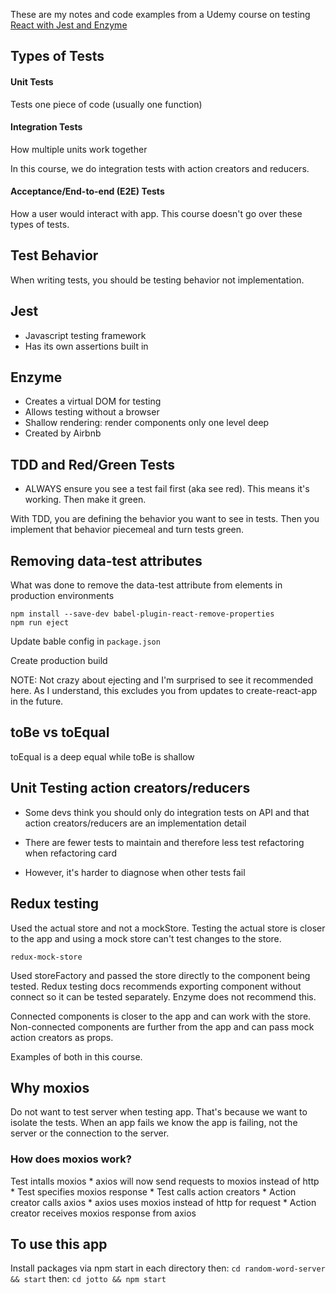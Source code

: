 These are my notes and code examples from a Udemy course on testing [React with Jest and Enzyme](https://www.udemy.com/course/react-testing-with-jest-and-enzyme/learn/lecture/10533054#content)

## Types of Tests
#### Unit Tests
Tests one piece of code (usually one function)

#### Integration Tests
How multiple units work together

In this course, we do integration tests with action creators and reducers.

#### Acceptance/End-to-end (E2E) Tests
How a user would interact with app. This course doesn't go over these types of tests.

## Test Behavior
When writing tests, you should be testing behavior not implementation.

## Jest
- Javascript testing framework
- Has its own assertions built in

## Enzyme
- Creates a virtual DOM for testing
- Allows testing without a browser
- Shallow rendering: render components only one level deep
- Created by Airbnb

## TDD and Red/Green Tests

- ALWAYS ensure you see a test fail first (aka see red). This means it's working. Then make it green.

With TDD, you are defining the behavior you want to see in tests. Then you implement that behavior piecemeal and turn tests green.

## Removing data-test attributes

What was done to remove the data-test attribute from elements in production environments
```
npm install --save-dev babel-plugin-react-remove-properties
npm run eject
```
Update bable config in `package.json`

Create production build

NOTE: Not crazy about ejecting and I'm surprised to see it recommended here. As I understand, this excludes you from updates to create-react-app in the future.

## toBe vs toEqual

toEqual is a deep equal while toBe is shallow

## Unit Testing action creators/reducers

- Some devs think you should only do integration tests on API and that action creators/reducers are an implementation detail

- There are fewer tests to maintain and therefore less test refactoring when refactoring card

- However, it's harder to diagnose when other tests fail


## Redux testing

Used the actual store and not a mockStore. Testing the actual store is closer to the app and using a mock store can't test changes to the store.

`redux-mock-store`

Used storeFactory and passed the store directly to the component being tested. Redux testing docs recommends exporting component without connect so it can be tested separately. Enzyme does not recommend this.

Connected components is closer to the app and can work with the store. Non-connected components are further from the app and can pass mock action creators as props.

Examples of both in this course.

## Why moxios

Do not want to test server when testing app. That's because we want to isolate the tests. When an app fails we know the app is failing, not the server or the connection to the server.

### How does moxios work?

Test intalls moxios
    * axios will now send requests to moxios instead of http
    * Test specifies moxios response
    * Test calls action creators
    * Action creator calls axios
        * axios uses moxios instead of http for request
    * Action creator receives moxios response from axios

## To use this app

Install packages via npm start in each directory
then:
`cd random-word-server && start`
then:
`cd jotto && npm start`
